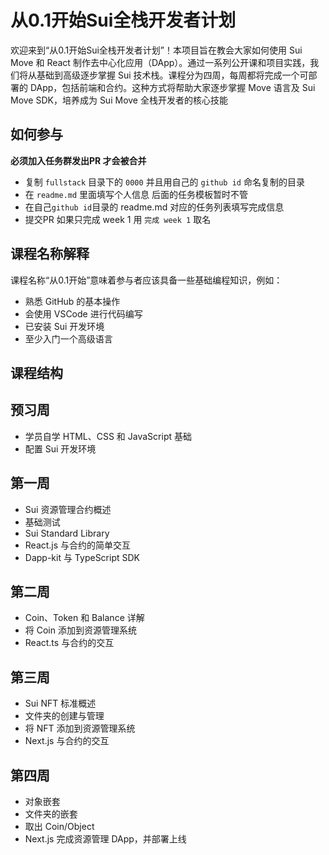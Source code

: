 # 从0.1开始Sui全栈开发者计划

欢迎来到“从0.1开始Sui全栈开发者计划”！本项目旨在教会大家如何使用 Sui Move 和 React 制作去中心化应用（DApp）。通过一系列公开课和项目实践，我们将从基础到高级逐步掌握 Sui 技术栈。课程分为四周，每周都将完成一个可部署的 DApp，包括前端和合约。这种方式将帮助大家逐步掌握 Move 语言及 Sui Move SDK，培养成为 Sui Move 全栈开发者的核心技能

## 如何参与
**必须加入任务群发出PR 才会被合并**

- 复制 `fullstack` 目录下的 `0000` 并且用自己的 `github id` 命名复制的目录
- 在 `readme.md` 里面填写个人信息 后面的任务模板暂时不管
- 在自己`github id`目录的 readme.md 对应的任务列表填写完成信息
- 提交PR 如果只完成 week 1 用 `完成 week 1` 取名


## 课程名称解释
课程名称“从0.1开始”意味着参与者应该具备一些基础编程知识，例如：
- 熟悉 GitHub 的基本操作
- 会使用 VSCode 进行代码编写
- 已安装 Sui 开发环境
- 至少入门一个高级语言

## 课程结构

## 预习周
- 学员自学 HTML、CSS 和 JavaScript 基础
- 配置 Sui 开发环境

## 第一周
- Sui 资源管理合约概述
- 基础测试
- Sui Standard Library
- React.js 与合约的简单交互
- Dapp-kit 与 TypeScript SDK
## 第二周
- Coin、Token 和 Balance 详解
- 将 Coin 添加到资源管理系统
- React.ts 与合约的交互
## 第三周
- Sui NFT 标准概述
- 文件夹的创建与管理
- 将 NFT 添加到资源管理系统
- Next.js 与合约的交互
## 第四周
- 对象嵌套
- 文件夹的嵌套
- 取出 Coin/Object
- Next.js 完成资源管理 DApp，并部署上线


